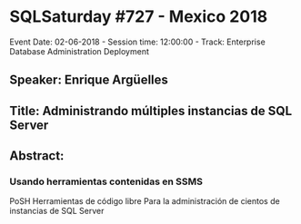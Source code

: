# SQLSaturday #727 - Mexico 2018
Event Date: 02-06-2018 - Session time: 12:00:00 - Track: Enterprise Database Administration  Deployment
## Speaker: Enrique Argüelles
## Title: Administrando múltiples instancias de SQL Server
## Abstract:
### Usando herramientas contenidas en SSMS
PoSH
Herramientas de código libre
Para la administración de cientos de instancias de SQL Server
